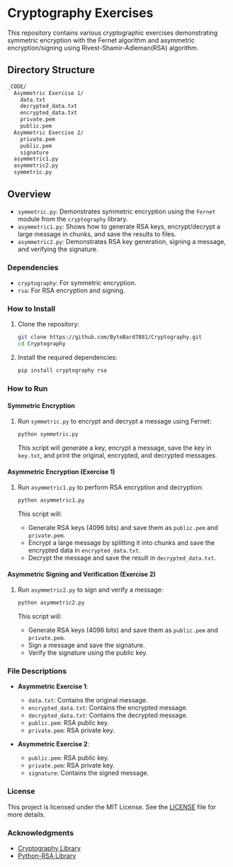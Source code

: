 # Cryptography Exercises

This repository contains various cryptographic exercises demonstrating symmetric encryption with the Fernet algorithm and asymmetric encryption/signing using Rivest-Shamir-Adleman(RSA) algorithm.

## Directory Structure
```markdown
_CODE/
  Asymmetric Exercise 1/
    data.txt
    decrypted_data.txt
    encrypted_data.txt
    private.pem
    public.pem
  Asymmetric Exercise 2/
    private.pem
    public.pem
    signature
  asymmetric1.py
  asymmetric2.py
  symmetric.py
```

## Overview

- `symmetric.py`: Demonstrates symmetric encryption using the `Fernet` module from the `cryptography` library.
- `asymmetric1.py`: Shows how to generate RSA keys, encrypt/decrypt a large message in chunks, and save the results to files.
- `asymmetric2.py`: Demonstrates RSA key generation, signing a message, and verifying the signature.

### Dependencies

- `cryptography`: For symmetric encryption.
- `rsa`: For RSA encryption and signing.

### How to Install

1. Clone the repository:
   ```bash
   git clone https://github.com/ByteBard7881/Cryptography.git
   cd Cryptography
   ```

2. Install the required dependencies:
   ```bash
   pip install cryptography rsa
   ```

### How to Run

#### Symmetric Encryption

1. Run `symmetric.py` to encrypt and decrypt a message using Fernet:
   ```bash
   python symmetric.py
   ```
   
   This script will generate a key, encrypt a message, save the key in `key.txt`, and print the original, encrypted, and decrypted messages.

#### Asymmetric Encryption (Exercise 1)

1. Run `asymmetric1.py` to perform RSA encryption and decryption:
   ```bash
   python asymmetric1.py
   ```
   
   This script will:
   - Generate RSA keys (4096 bits) and save them as `public.pem` and `private.pem`.
   - Encrypt a large message by splitting it into chunks and save the encrypted data in `encrypted_data.txt`.
   - Decrypt the message and save the result in `decrypted_data.txt`.

#### Asymmetric Signing and Verification (Exercise 2)

1. Run `asymmetric2.py` to sign and verify a message:
   ```bash
   python asymmetric2.py
   ```

   This script will:
   - Generate RSA keys (4096 bits) and save them as `public.pem` and `private.pem`.
   - Sign a message and save the signature.
   - Verify the signature using the public key.

### File Descriptions

- **Asymmetric Exercise 1**:
  - `data.txt`: Contains the original message.
  - `encrypted_data.txt`: Contains the encrypted message.
  - `decrypted_data.txt`: Contains the decrypted message.
  - `public.pem`: RSA public key.
  - `private.pem`: RSA private key.

- **Asymmetric Exercise 2**:
  - `public.pem`: RSA public key.
  - `private.pem`: RSA private key.
  - `signature`: Contains the signed message.

### License

This project is licensed under the MIT License. See the [LICENSE](LICENSE) file for more details.

### Acknowledgments

- [Cryptography Library](https://cryptography.io)
- [Python-RSA Library](https://stuvel.eu/rsa)